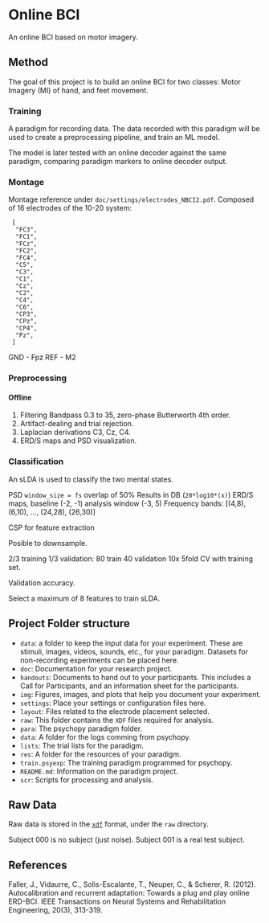# Online BCI

An online BCI based on motor imagery.

## Method

The goal of this project is to build an online BCI for two classes: Motor Imagery (MI) of hand, and feet movement.

### Training
A paradigm for recording data. The data recorded with this paradigm will be used to create a preprocessing pipeline, and train an ML model.

The model is later tested with an online decoder against the same paradigm, comparing paradigm markers to online decoder output.

### Montage
Montage reference under `doc/settings/electrodes_NBCI2.pdf`. Composed of 16 electrodes of the 10-20 system:
```
 [
  "FC3",
  "FC1",
  "FCz",
  "FC2",
  "FC4",
  "C5",
  "C3",
  "C1",
  "Cz",
  "C2",
  "C4",
  "C6",
  "CP3",
  "CPz",
  "CP4",
  "Pz",
 ]
```
GND - Fpz
REF - M2

### Preprocessing

#### Offline
1. Filtering Bandpass 0.3 to 35, zero-phase Butterworth 4th order.
2. Artifact-dealing and trial rejection.
3. Laplacian derivations C3, Cz, C4.
4. ERD/S maps and PSD visualization.

### Classification
An sLDA is used to classify the two mental states.

PSD `window_size = fs` overlap of 50%
Results in DB (`20*log10*(x)`)
ERD/S maps, baseline (-2, -1) analysis window (-3, 5)
Frequency bands: [(4,8), (6,10), ..., (24,28), (26,30)]

CSP for feature extraction

Posible to downsample.

2/3 training 1/3 validation: 80 train 40 validation
10x 5fold CV with training set.

Validation accuracy.

Select a maximum of 8 features to train sLDA.


## Project Folder structure
- `data`: a folder to keep the input data for your experiment. These are stimuli, images, videos, sounds, etc., for your paradigm. Datasets for non-recording experiments can be placed here.
- `doc`: Documentation for your research project.
 - `handouts`: Documents to hand out to your participants. This includes a Call for Participants, and an information sheet for the participants.
 - `img`: Figures, images, and plots that help you document your experiment.
 - `settings`: Place your settings or configuration files here.
  - `layout`: Files related to the electrode placement selected.
- `raw`: This folder contains the `XDF` files required for analysis.
- `para`: The psychopy paradigm folder.
 - `data`: A folder for the logs comming from psychopy.
 - `lists`: The trial lists for the paradigm.
 - `res`: A folder for the resources of your paradigm.
 - `train.psyexp`: The training paradigm programmed for psychopy.
 - `README.md`: Information on the paradigm project.
- `scr`: Scripts for processing and analysis.

## Raw Data
Raw data is stored in the [`xdf`](https://github.com/sccn/xdf/wiki/Specifications) format, under the `raw` directory.

Subject 000 is no subject (just noise).
Subject 001 is a real test subject.

## References

Faller, J., Vidaurre, C., Solis-Escalante, T., Neuper, C., & Scherer, R. (2012). Autocalibration and recurrent adaptation: Towards a plug and play online ERD-BCI. IEEE Transactions on Neural Systems and Rehabilitation Engineering, 20(3), 313-319.
